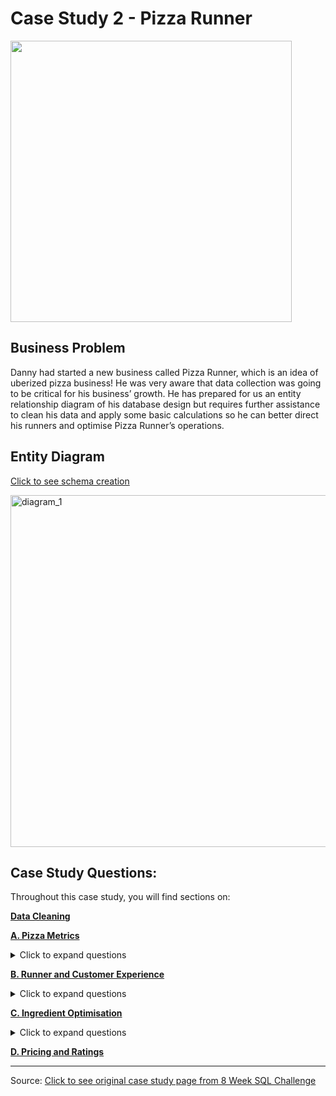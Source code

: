 # Case Study 2 - Pizza Runner

<img src="https://user-images.githubusercontent.com/122411152/213340568-f4c531de-1d97-4bff-8eb8-530cc7100c02.png" width="450" />

## Business Problem
Danny had started a new business called Pizza Runner, which is an idea of uberized pizza business! He was very aware that data collection was going to be critical for his business’ growth. He has prepared for us an entity relationship diagram of his database design but requires further assistance to clean his data and apply some basic calculations so he can better direct his runners and optimise Pizza Runner’s operations.

## Entity Diagram
[Click to see schema creation](00%20SchemaCreation.md)

<img width="563" alt="diagram_1" src="https://user-images.githubusercontent.com/122411152/213341480-0a4f0bd3-6761-4f87-a17e-042f2bee922f.png">

## Case Study Questions:
Throughout this case study, you will find sections on:

**[Data Cleaning](01%20Data%20Cleaning.md)**

**[A. Pizza Metrics](A.%20Pizza%20Metrics.md)**
<details><summary>Click to expand questions</summary>
      
      1. How many pizzas were ordered?
     
      2. How many unique customer orders were made?
     
      3. How many successful orders were delivered by each runner?
     
      4. How many of each type of pizza was delivered?
     
      5. How many Vegetarian and Meatlovers were ordered by each customer?
     
      6. What was the maximum number of pizzas delivered in a single order?
     
      7. For each customer, how many delivered pizzas had at least 1 change and how many had no changes?
     
      8. How many pizzas were delivered that had both exclusions and extras?
     
      9. What was the total volume of pizzas ordered for each hour of the day?
     
      10. What was the volume of orders for each day of the week?
</details>
     
**[B. Runner and Customer Experience](B.%20Runner%20and%20Customer%20Experience.md)**
<details><summary>Click to expand questions</summary>
      
      1. How many runners signed up for each 1 week period? (i.e. week starts 2021-01-01)
     
      2. What was the average time in minutes it took for each runner to arrive at the Pizza Runner HQ to pickup the order?
     
      3. Is there any relationship between the number of pizzas and how long the order takes to prepare?
      
      4. What was the average distance travelled for each customer?
      
      5. What was the difference between the longest and shortest delivery times for all orders?
      
      6. What was the average speed for each runner for each delivery and do you notice any trend for these values?
      
      7. What is the successful delivery percentage for each runner?
</details>


**[C. Ingredient Optimisation](C.%20Ingredient%20Optimisation.md)**
<details><summary>Click to expand questions</summary>
      
      1. What are the standard ingredients for each pizza?
     
      2. What was the most commonly added extra?
     
      3. What was the most common exclusion?
      
      4. Generate an order item for each record in the customers_orders table in the format of one of the following:
            o	Meat Lovers
            o	Meat Lovers - Exclude Beef
            o	Meat Lovers - Extra Bacon
            o	Meat Lovers - Exclude Cheese, Bacon - Extra Mushroom, Peppers
      
      5. Generate an alphabetically ordered comma separated ingredient list for each pizza order from the customer_orders table 
         and add a 2x in front of any relevant ingredients (For example: "Meat Lovers: 2xBacon, Beef, ... , Salami")
      
      6. What is the total quantity of each ingredient used in all delivered pizzas sorted by most frequent first?
</details>

**[D. Pricing and Ratings](D.%20Pricing%20and%20Ratings.md)**

<hr>

Source: [Click to see original case study page from 8 Week SQL Challenge](https://8weeksqlchallenge.com/case-study-2)
